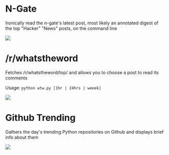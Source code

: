 # N-Gate
Ironically read the n-gate's latest post, most likely an annotated digest of the top "Hacker" "News" posts, on the command line

![](Pasted%20image%2020210507115813.png)

# /r/whatstheword
Fetches /r/whatstheword/top/ and allows you to choose a post to read its comments

Usage: `python wtw.py [1hr | 24hrs | weeek]`

![](Pasted%20image%2020210507115853.png)

# Github Trending
Gathers the day's trending Python repositories on Github and displays brief info about them

![](Pasted%20image%2020210507115913.png)
